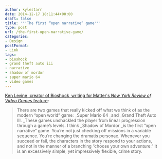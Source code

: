 ```yaml
---
author: kylestarr
date: 2014-12-17 18:11:44+00:00
draft: false
title: '''The first “open narrative” game'''
type: post
url: /the-first-open-narrative-game/
categories:
- Design
postFormat:
- Link
tags:
- bioshock
- grand theft auto iii
- narrative
- shadow of mordor
- super mario 64
- video games
---
```


[Ken Levine, creator of Bioshock, writing for Matter's _New York Review of Video Games_ feature](https://medium.com/matter/the-road-goes-ever-on-105f33453e55):


<blockquote>There are two games that really kicked off what we think of as the modern “open world” game: _Super Mario 64 _and _Grand Theft Auto III. _These games unshackled the player from linear progression through a game’s levels. I think _Shadow of Mordor _is the first “open narrative” game. You’re not just checking off missions in a variable sequence. You’re changing the dramatis personae. Whenever you succeed or fail, the characters in the story respond to your actions, and not in the manner of a branching “choose your own adventure.” It is an excessively simple, yet impressively flexible, crime story.</blockquote>
